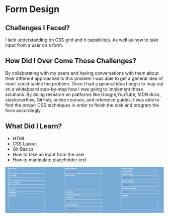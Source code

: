 # Form Design 

## Challenges I Faced? 

I lack understanding on CSS grid and it capabilites. As well as how to take input from a user on a form. 

## How Did I Over Come Those Challenges? 

By collaborating with my peers and having conversations with them about their different approaches to this problem I was able to get a general idea of how I could tackle the problem. Once I had a general idea I begin to map out on a whiteboard step-by-step how I was going to implement those solutions. By doing research on platforms like Google,YouTube, MDN docs, stackoverflow, GitHub, online courses, and reference guides. I was able to find the proper CSS techniques in order to finish the task and program the form accordingly. 

## What Did I Learn? 

* HTML
* CSS Layout
* Git Basics
* How to take an input from the user
* How to manipulate placeholder text



![Form Screen Shot](form.png)
